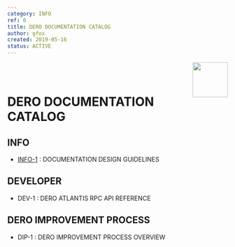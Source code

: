 ```yaml
--- 
category: INFO
ref: 0
title: DERO DOCUMENTATION CATALOG
author: gfox
created: 2019-05-16
status: ACTIVE
---
```


<img align="right" src="/ASSETS/DERO_LOGO_320x320.png" width="80">
</br>
</br>

# DERO DOCUMENTATION CATALOG

## INFO
  * [INFO-1](/INFO-1.md) : DOCUMENTATION DESIGN GUIDELINES
  
## DEVELOPER
  * DEV-1 : DERO ATLANTIS RPC API REFERENCE
  
## DERO IMPROVEMENT PROCESS
  * DIP-1 : DERO IMPROVEMENT PROCESS OVERVIEW
  

